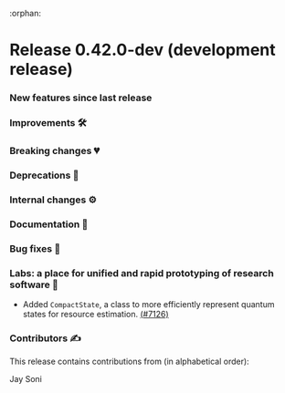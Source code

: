 :orphan:

# Release 0.42.0-dev (development release)

<h3>New features since last release</h3>

<h3>Improvements 🛠</h3>

<h3>Breaking changes 💔</h3>

<h3>Deprecations 👋</h3>

<h3>Internal changes ⚙️</h3>

<h3>Documentation 📝</h3>

<h3>Bug fixes 🐛</h3>

<h3>Labs: a place for unified and rapid prototyping of research software 🧪</h3>

* Added `CompactState`, a class to more efficiently represent quantum states for
resource estimation.
  [(#7126)](https://github.com/PennyLaneAI/pennylane/pull/7126)

<h3>Contributors ✍️</h3>

This release contains contributions from (in alphabetical order):

Jay Soni
